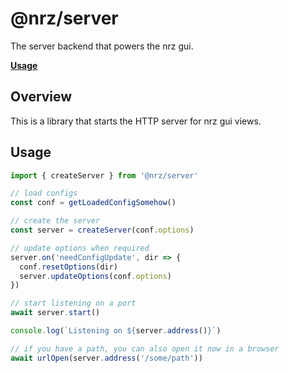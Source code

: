 # @nrz/server

The server backend that powers the nrz gui.

**[Usage](#usage)**

## Overview

This is a library that starts the HTTP server for nrz gui views.

## Usage

```js
import { createServer } from '@nrz/server'

// load configs
const conf = getLoadedConfigSomehow()

// create the server
const server = createServer(conf.options)

// update options when required
server.on('needConfigUpdate', dir => {
  conf.resetOptions(dir)
  server.updateOptions(conf.options)
})

// start listening on a port
await server.start()

console.log(`Listening on ${server.address()}`)

// if you have a path, you can also open it now in a browser
await urlOpen(server.address('/some/path'))
```
